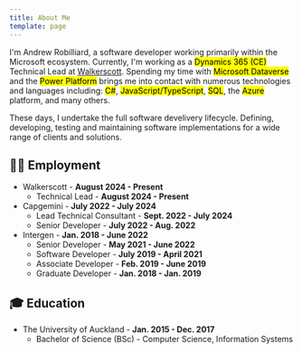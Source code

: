 ```yaml
---
title: About Me
template: page
---
```


I'm Andrew Robilliard, a software developer working primarily within the Microsoft ecosystem. Currently, I'm working as a <mark>Dynamics 365 (CE)</mark> Technical Lead at [Walkerscott](https://walkerscott.co/). Spending my time with <mark>Microsoft Dataverse</mark> and the <mark>Power Platform</mark> brings me into contact with numerous technologies and languages including: <mark>C#</mark>, <mark>JavaScript/TypeScript</mark>, <mark>SQL</mark>, the <mark>Azure</mark> platform, and many others.

These days, I undertake the full software develivery lifecycle. Defining, developing, testing and maintaining software implementations for a wide range of clients and solutions.

## 👨‍💻 Employment
- Walkerscott - **August 2024 - Present**
  - Technical Lead - **August 2024 - Present**
- Capgemini - **July 2022 - July 2024**
  - Lead Technical Consultant - **Sept. 2022 - July 2024**
  - Senior Developer - **July 2022 - Aug. 2022**
- Intergen - **Jan. 2018 - June 2022**
  - Senior Developer - **May 2021 - June 2022**
  - Software Developer - **July 2019 - April 2021**
  - Associate Developer - **Feb. 2019 - June 2019**
  - Graduate Developer - **Jan. 2018 - Jan. 2019**

## 🎓 Education

- The University of Auckland - **Jan. 2015 - Dec. 2017**
  - Bachelor of Science (BSc) - Computer Science, Information Systems